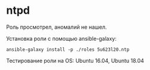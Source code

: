 # ntpd
Роль просмотрел, аномалий не нашел.

Установка роли с помощью ansible-galaxy:

	ansible-galaxy install -p ./roles 5u623l20.ntp

Тестирование роли на OS: Ubuntu 16.04, Ubuntu 18.04
